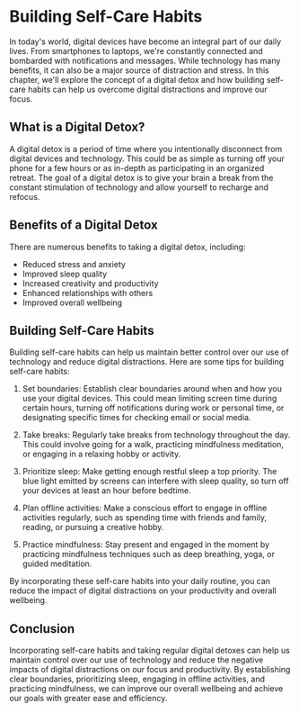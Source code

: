 Building Self-Care Habits
===================================================

In today's world, digital devices have become an integral part of our daily lives. From smartphones to laptops, we're constantly connected and bombarded with notifications and messages. While technology has many benefits, it can also be a major source of distraction and stress. In this chapter, we'll explore the concept of a digital detox and how building self-care habits can help us overcome digital distractions and improve our focus.

What is a Digital Detox?
------------------------

A digital detox is a period of time where you intentionally disconnect from digital devices and technology. This could be as simple as turning off your phone for a few hours or as in-depth as participating in an organized retreat. The goal of a digital detox is to give your brain a break from the constant stimulation of technology and allow yourself to recharge and refocus.

Benefits of a Digital Detox
---------------------------

There are numerous benefits to taking a digital detox, including:

* Reduced stress and anxiety
* Improved sleep quality
* Increased creativity and productivity
* Enhanced relationships with others
* Improved overall wellbeing

Building Self-Care Habits
-------------------------

Building self-care habits can help us maintain better control over our use of technology and reduce digital distractions. Here are some tips for building self-care habits:

1. Set boundaries: Establish clear boundaries around when and how you use your digital devices. This could mean limiting screen time during certain hours, turning off notifications during work or personal time, or designating specific times for checking email or social media.

2. Take breaks: Regularly take breaks from technology throughout the day. This could involve going for a walk, practicing mindfulness meditation, or engaging in a relaxing hobby or activity.

3. Prioritize sleep: Make getting enough restful sleep a top priority. The blue light emitted by screens can interfere with sleep quality, so turn off your devices at least an hour before bedtime.

4. Plan offline activities: Make a conscious effort to engage in offline activities regularly, such as spending time with friends and family, reading, or pursuing a creative hobby.

5. Practice mindfulness: Stay present and engaged in the moment by practicing mindfulness techniques such as deep breathing, yoga, or guided meditation.

By incorporating these self-care habits into your daily routine, you can reduce the impact of digital distractions on your productivity and overall wellbeing.

Conclusion
----------

Incorporating self-care habits and taking regular digital detoxes can help us maintain control over our use of technology and reduce the negative impacts of digital distractions on our focus and productivity. By establishing clear boundaries, prioritizing sleep, engaging in offline activities, and practicing mindfulness, we can improve our overall wellbeing and achieve our goals with greater ease and efficiency.
